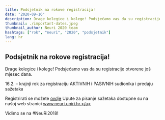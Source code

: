 ```yaml
---
title: Podsjetnik na rokove registracija!
date: "2020-09-16"
description: Drage kolegice i kolege! Podsjećamo vas da su registracije otvorene još mjesec dana.
thumbnail: ./important-dates.jpeg
thumbnail_author: Neuri 2020 team
hashtags: ["rok", "neuri", "2020", "podsjetnik"]
lang: hr
---
```


## Podsjetnik na rokove registracija!

Drage kolegice i kolege!
Podsjećamo vas da su registracije otvorene još mjesec dana.

16.2. – krajnji rok za registraciju AKTIVNIH i PASIVNIH sudionika i predaju sažetaka

Registrirati se možete <a href="https://neuri.uniri.hr" target="_blank" rel="noopener noreferrer">ovdje</a>
Upute za pisanje sažetaka dostupne su na našoj web stranici <a href="https://neuri.uniri.hr" target="_blank" rel="noopener noreferrer">www.neuri.uniri.hr.</a>

Vidimo se na #NeuRi2018! 